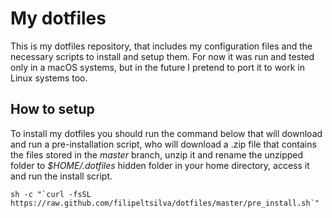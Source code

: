 # My dotfiles

This is my dotfiles repository, that includes my configuration files and the necessary scripts to install and setup them. For now it was run and tested only in a macOS systems, but in the future I pretend to port it to work in Linux systems too.

## How to setup

To install my dotfiles you should run the command below that will download and run a pre-installation script, who will download a .zip file that contains the files stored in the _master_ branch, unzip it and rename the unzipped folder to _$HOME/.dotfiles_ hidden folder in your home directory, access it and run the install script.

```shell
sh -c "`curl -fsSL https://raw.github.com/filipeltsilva/dotfiles/master/pre_install.sh`"
